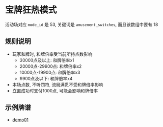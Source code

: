 # 宝牌狂热模式

活动场对应 `mode_id` 是 53, 关键词是 `amusement_switches`, 而且该数组中要有 18

## 规则说明

- 玩家和牌时, 和牌倍率受当前所持点数影响
    - 30000点及以上: 和牌倍率x1
    - 20000点-29900点: 和牌倍率x2
    - 10000点-19900点: 和牌倍率x3
    - 9900点及以下: 和牌倍率x4
- 本场点数, 不听罚符, 流局满贯不受和牌倍率影响
- 立直成功时支付1000点, 可能会影响和牌倍率

## 示例牌谱

- [demo01](demo01.js)
